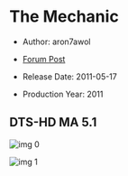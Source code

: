 # The Mechanic

* Author: aron7awol

* [Forum Post](https://www.avsforum.com/threads/bass-eq-for-filtered-movies.2995212/post-57372702)

* Release Date: 2011-05-17
* Production Year: 2011

## DTS-HD MA 5.1

![img 0](https://i.imgur.com/eSmoDTA.jpg)

![img 1](https://i.imgur.com/ofKKgBy.jpg)

